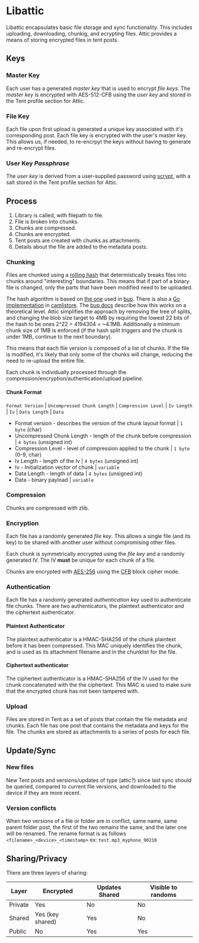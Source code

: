 # Libattic
Libattic encapsulates basic file storage and sync functionality. This includes uploading, downloading, chunkig, and ecrypting files. Attic
provides a means of storing encrypted files in tent posts.

## Keys
### Master Key

Each user has a generated *master key* that is used to encrypt *file
keys*. The *master key* is encrypted with AES-512-CFB using the *user key* and
stored in the Tent profile section for Attic.

### File Key
Each file upon first upload is generated a unique key associated with it's corresponding post. Each file key is encrypted
with the user's master key. This allows us, if needed, to re-encrpyt the keys without having to generate and re-encrypt
files.
 
### User Key *Passphrase*

The *user key* is derived from a user-supplied password using
[scrypt](http://www.tarsnap.com/scrypt.html), with a salt stored in the Tent
profile section for Attic.

## Process

1. Library is called, with filepath to file.
2. File is broken into chunks.
3. Chunks are compressed.
4. Chunks are encrypted.
5. Tent posts are created with chunks as attachments.
6. Details about the file are added to the metadata posts.

### Chunking

Files are chunked using a [rolling
hash](https://en.wikipedia.org/wiki/Rolling_hash) that determistically breaks
files into chunks around "interesting" boundaries. This means that if part of
a binary file is changed, only the parts that have been modified need to be
uploaded.

The hash algorithm is based on [the
one](https://github.com/apenwarr/bup/blob/master/lib/bup/bupsplit.c) used in
[bup](https://github.com/apenwarr/bup). There is also a [Go
implementation](http://camlistore.org/code/?p=camlistore.git;a=blob_plain;f=pkg/rollsum/rollsum.go;h=4a66d70551bbcd3fd307c50eb447f6a0a203f0dc;hb=HEAD)
in [camlistore](http://camlistore.org/). The [bup
docs](https://github.com/apenwarr/bup/blob/master/DESIGN#L92) describe how this
works on a theoretical level. Attic simplifies the approach by removing the tree
of splits, and changing the blob size target to 4MB by requiring the lowest 22
bits of the hash to be ones 2^22 = 4194304 = ~4.1MB. Additionally a minimum
chunk size of 1MB is enforced (if the hash split triggers and the chunk is under
1MB, continue to the next boundary).

This means that each file version is composed of a list of chunks. If the
file is modified, it's likely that only some of the chunks will change, reducing
the need to re-upload the entire file.

Each chunk is individually processed through the
compression/encryption/authentication/upload pipeline.

#### Chunk Format

`Format Version` | `Uncompressed Chunk Length` | `Compression Level` | `Iv Length` | `Iv` | `Data Length` | `Data` 

* Format version - describes the version of the chunk layout format | `1 byte` (char)
* Uncompressed Chunk Length - length of the chunk before compression | `4 bytes` (unsigned int)
* Compression Level - level of compression applied to the chunk | `1 byte` (0-9, char)
* Iv Length - length of the Iv | `4 bytes` (unsigned int)
* Iv - Initialization vector of chunk | `variable`
* Data Length - length of data | `4 bytes` (unsigned int)
* Data - binary payload | `variable`

### Compression

Chunks are compressed with zlib.

### Encryption

Each file has a randomly generated *file key*. This allows a single file (and
its key) to be shared with another user without compromising other files.

Each chunk is symmetrically encrypted using the *file key* and a randomly
generated IV. The IV **must** be unique for each chunk of a file.

Chunks are encrypted with
[AES-256](http://en.wikipedia.org/wiki/Advanced_Encryption_Standard) using the
[CFB](http://en.wikipedia.org/wiki/Block_cipher_modes_of_operation#Cipher_feedback_.28CFB.29) block cipher mode.

### Authentication

Each file has a randomly generated *authentication key* used to authenticate file
chunks. There are two authenticators, the plaintext authenticator and the
ciphertext authenticator.

#### Plaintext Authenticator

The plaintext authenticator is a HMAC-SHA256 of the chunk plaintext before it
has been compressed. This MAC uniquely identifies the chunk, and is used as its
attachment filename and in the chunklist for the file.

#### Ciphertext authenticator

The ciphertext authenticator is a HMAC-SHA256 of the IV used for the chunk
concatenated with the the ciphertext. This MAC is used to make sure that the
encrypted chunk has not been tampered with.

### Upload

Files are stored in Tent as a set of posts that contain the file metadata and
chunks. Each file has one post that contains the metadata and keys for the file.
The chunks are stored as attachments to a series of posts for each file.

## Update/Sync

### New files

New Tent posts and versions/updates of type (attic?) since last sync should be
queried, compared to current file versions, and downloaded to the device if they
are more recent.

### Version conflicts
When two versions of a file or folder are in conflict, same name, same parent folder post,
the first of the two remains the same, and the later one will be renamed. 
The rename format is as follows
`<filename>_<device>_<timestamp>` ex: `test.mp3_myphone_90210` 

## Sharing/Privacy

There are three layers of sharing:

Layer | Encrypted | Updates Shared | Visible to randoms
------------ | ------------- | ------------ | ------------
Private | Yes | No | No
Shared | Yes (key shared) | Yes | No
Public | No | Yes | Yes
